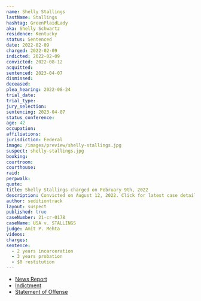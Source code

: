 ```yaml
---
name: Shelly Stallings
lastName: Stallings
hashtag: GreenPlaidLady
aka: Shelly Schwartz
residence: Kentucky
status: Sentenced
date: 2022-02-09
charged: 2022-02-09
indicted: 2022-02-09
convicted: 2022-08-12
acquitted:
sentenced: 2023-04-07
dismissed:
deceased:
plea_hearing: 2022-08-24
trial_date:
trial_type:
jury_selection:
sentencing: 2023-04-07
status_conference:
age: 42
occupation:
affiliations:
jurisdiction: Federal
image: /images/preview/shelly-stallings.jpg
suspect: shelly-stallings.jpg
booking:
courtroom:
courthouse:
raid:
perpwalk:
quote:
title: Shelly Stallings charged on February 9th, 2022
description: Convicted on August 12, 2022. Click for latest case details.
author: seditiontrack
layout: suspect
published: true
caseNumber: 21-cr-0178
caseName: USA v. STALLINGS
judge: Amit P. Mehta
videos:
charges:
sentence:
  - 2 years incarceration
  - 3 years probation
  - $0 restitution
---
```


- [News Report](https://www.courier-journal.com/story/news/crime/2022/02/16/morganfield-kentucky-woman-shelly-stallings-charged-jan-6-us-capitol-riot/6815764001/)
- [Indictment](https://www.justice.gov/usao-dc/case-multi-defendant/file/1473366/download)
- [Statement of Offense](https://storage.courtlistener.com/recap/gov.uscourts.dcd.240030/gov.uscourts.dcd.240030.111.0_1.pdf)
